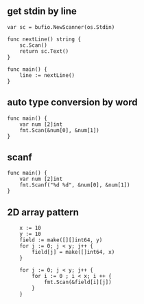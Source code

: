 ## get stdin by line

```golang
var sc = bufio.NewScanner(os.Stdin)

func nextLine() string {
    sc.Scan()
    return sc.Text()
}

func main() {
    line := nextLine()
}
```

## auto type conversion by word

```golang
func main() {
	var num [2]int
	fmt.Scan(&num[0], &num[1])
}
```

## scanf

```golang
func main() {
	var num [2]int
	fmt.Scanf("%d %d", &num[0], &num[1])
}
```

## 2D array pattern

```golang
	x := 10
	y := 10
	field := make([][]int64, y)
	for j := 0; j < y; j++ {
		field[j] = make([]int64, x)
	}

	for j := 0; j < y; j++ {
		for i := 0 ; i < x; i ++ {
			fmt.Scan(&field[i][j])
		}
	}
```